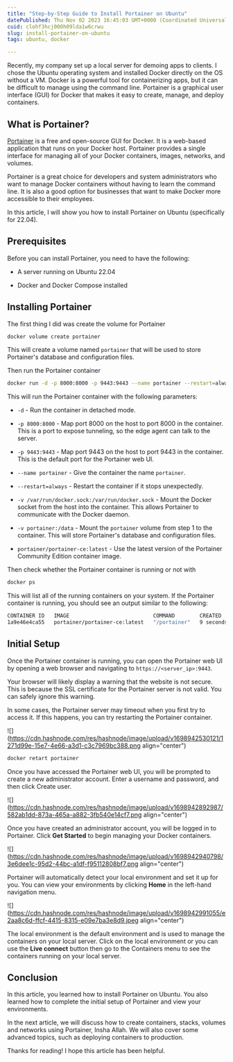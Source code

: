 ```yaml
---
title: "Step-by-Step Guide to Install Portainer on Ubuntu"
datePublished: Thu Nov 02 2023 16:45:03 GMT+0000 (Coordinated Universal Time)
cuid: clohf3hcj000h09lda1w6crwu
slug: install-portainer-on-ubuntu
tags: ubuntu, docker

---
```


Recently, my company set up a local server for demoing apps to clients. I chose the Ubuntu operating system and installed Docker directly on the OS without a VM. Docker is a powerful tool for containerizing apps, but it can be difficult to manage using the command line. Portainer is a graphical user interface (GUI) for Docker that makes it easy to create, manage, and deploy containers.

## What is Portainer?

[Portainer](https://www.portainer.io/) is a free and open-source GUI for Docker. It is a web-based application that runs on your Docker host. Portainer provides a single interface for managing all of your Docker containers, images, networks, and volumes.

Portainer is a great choice for developers and system administrators who want to manage Docker containers without having to learn the command line. It is also a good option for businesses that want to make Docker more accessible to their employees.

In this article, I will show you how to install Portainer on Ubuntu (specifically for 22.04).

## Prerequisites

Before you can install Portainer, you need to have the following:

* A server running on Ubuntu 22.04
    
* Docker and Docker Compose installed
    

## Installing Portainer

The first thing I did was create the volume for Portainer

```bash
docker volume create portainer
```

This will create a volume named `portainer` that will be used to store Portainer's database and configuration files.

Then run the Portainer container

```bash
docker run -d -p 8000:8000 -p 9443:9443 --name portainer --restart=always -v /var/run/docker.sock:/var/run/docker.sock -v portainer_data:/data portainer/portainer-ce:latest
```

This will run the Portainer container with the following parameters:

* `-d` - Run the container in detached mode.
    
* `-p 8000:8000` - Map port 8000 on the host to port 8000 in the container. This is a port to expose tunneling, so the edge agent can talk to the server.
    
* `-p 9443:9443` - Map port 9443 on the host to port 9443 in the container. This is the default port for the Portainer web UI.
    
* `--name portainer` - Give the container the name `portainer`.
    
* `--restart=always` - Restart the container if it stops unexpectedly.
    
* `-v /var/run/docker.sock:/var/run/docker.sock` - Mount the Docker socket from the host into the container. This allows Portainer to communicate with the Docker daemon.
    
* `-v portainer:/data` - Mount the `portainer` volume from step 1 to the container. This will store Portainer's database and configuration files.
    
* `portainer/portainer-ce:latest` - Use the latest version of the Portainer Community Edition container image.
    

Then check whether the Portainer container is running or not with

```bash
docker ps
```

This will list all of the running containers on your system. If the Portainer container is running, you should see an output similar to the following:

```bash
CONTAINER ID   IMAGE                           COMMAND        CREATED         STATUS         PORTS                                                                                            NAMES
1a9e46e4ca55   portainer/portainer-ce:latest   "/portainer"   9 seconds ago   Up 3 seconds   0.0.0.0:8000->8000/tcp, :::8000->8000/tcp, 0.0.0.0:9443->9443/tcp, :::9443->9443/tcp, 9000/tcp   portainer
```

## Initial Setup

Once the Portainer container is running, you can open the Portainer web UI by opening a web browser and navigating to `https://<server_ip>:9443`.

Your browser will likely display a warning that the website is not secure. This is because the SSL certificate for the Portainer server is not valid. You can safely ignore this warning.

In some cases, the Portainer server may timeout when you first try to access it. If this happens, you can try restarting the Portainer container.

![](https://cdn.hashnode.com/res/hashnode/image/upload/v1698942530121/1271d99e-15e7-4e66-a3d1-c3c7969bc388.png align="center")

```bash
docker retart portainer
```

Once you have accessed the Portainer web UI, you will be prompted to create a new administrator account. Enter a username and password, and then click Create user.

![](https://cdn.hashnode.com/res/hashnode/image/upload/v1698942892987/582ab1dd-873a-465a-a882-3fb540e14cf7.png align="center")

Once you have created an administrator account, you will be logged in to Portainer. Click **Get Started** to begin managing your Docker containers.

![](https://cdn.hashnode.com/res/hashnode/image/upload/v1698942940798/3e6dee1c-95d2-44bc-a1df-f95112808bf7.png align="center")

Portainer will automatically detect your local environment and set it up for you. You can view your environments by clicking **Home** in the left-hand navigation menu.

![](https://cdn.hashnode.com/res/hashnode/image/upload/v1698942991055/e2aa8c6d-ffcf-4415-8315-e09e7ba3e8d9.jpeg align="center")

The local environment is the default environment and is used to manage the containers on your local server. Click on the local environment or you can use the **Live connect** button then go to the Containers menu to see the containers running on your local server.

## Conclusion

In this article, you learned how to install Portainer on Ubuntu. You also learned how to complete the initial setup of Portainer and view your environments.

In the next article, we will discuss how to create containers, stacks, volumes and networks using Portainer, Insha Allah. We will also cover some advanced topics, such as deploying containers to production.

Thanks for reading! I hope this article has been helpful.